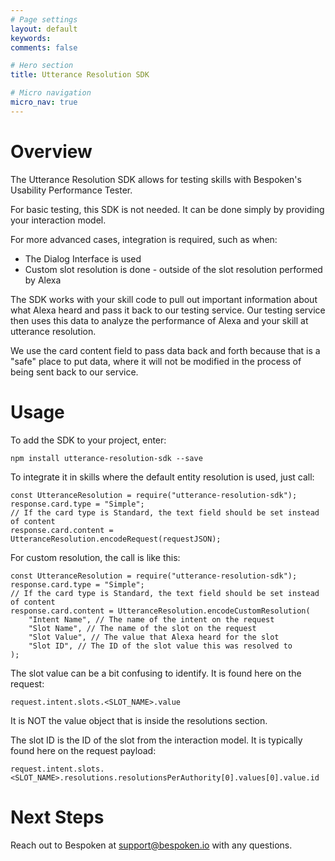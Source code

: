 ```yaml
---
# Page settings
layout: default
keywords:
comments: false

# Hero section
title: Utterance Resolution SDK

# Micro navigation
micro_nav: true
---
```

# Overview
The Utterance Resolution SDK allows for testing skills with Bespoken's Usability Performance Tester.

For basic testing, this SDK is not needed. It can be done simply by providing your interaction model.

For more advanced cases, integration is required, such as when:
* The Dialog Interface is used
* Custom slot resolution is done - outside of the slot resolution performed by Alexa

The SDK works with your skill code to pull out important information about what Alexa heard and pass it back to our testing service. Our testing service then uses this data to analyze the performance of Alexa and your skill at utterance resolution.

We use the card content field to pass data back and forth because that is a "safe" place to put data, where it will not be modified in the process of being sent back to our service.

# Usage
To add the SDK to your project, enter:
```
npm install utterance-resolution-sdk --save
```

To integrate it in skills where the default entity resolution is used, just call:
```
const UtteranceResolution = require("utterance-resolution-sdk");
response.card.type = "Simple"; 
// If the card type is Standard, the text field should be set instead of content 
response.card.content = UtteranceResolution.encodeRequest(requestJSON);
```

For custom resolution, the call is like this:
```
const UtteranceResolution = require("utterance-resolution-sdk");
response.card.type = "Simple"; 
// If the card type is Standard, the text field should be set instead of content 
response.card.content = UtteranceResolution.encodeCustomResolution(
	"Intent Name", // The name of the intent on the request
	"Slot Name", // The name of the slot on the request
	"Slot Value", // The value that Alexa heard for the slot
	"Slot ID", // The ID of the slot value this was resolved to
);
```

The slot value can be a bit confusing to identify. It is found here on the request:
```
request.intent.slots.<SLOT_NAME>.value
```

It is NOT the value object that is inside the resolutions section.

The slot ID is the ID of the slot from the interaction model. It is typically found here on the request payload:
```
request.intent.slots.<SLOT_NAME>.resolutions.resolutionsPerAuthority[0].values[0].value.id
```

# Next Steps
Reach out to Bespoken at [support@bespoken.io](support@bespoken.io) with any questions.
